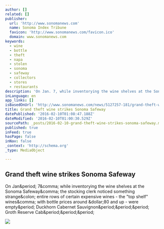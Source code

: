 ```yaml
---
author: []
related: []
publisher:
  url: 'http://www.sonomanews.com'
  name: Sonoma Index Tribune
  favicon: 'http://www.sonomanews.com/favicon.ico'
  domain: www.sonomanews.com
keywords:
  - wine
  - bottle
  - theft
  - napa
  - stolen
  - sonoma
  - safeway
  - collectors
  - stores
  - restaurants
description: 'On Jan. 7, while inventorying the wine shelves at the Sonoma Safeway, the stocking clerk noticed something strange: entire rows of certain expensive wines - the "top shelf" wines, with bottle prices around $80 and up - were empty. Duckhorn Cabernet Sauvignon... Groth Reserve Cab...'
inLanguage: en
app_links: []
isBasedOnUrl: 'http://www.sonomanews.com/news/5127257-181/grand-theft-wine-strikes-sonoma'
title: Grand theft wine strikes Sonoma Safeway
datePublished: '2016-02-10T01:08:47.188Z'
dateModified: '2016-02-10T01:00:30.529Z'
sourcePath: _posts/2016-02-10-grand-theft-wine-strikes-sonoma-safeway.md
published: true
inFeed: true
hasPage: false
inNav: false
_context: 'http://schema.org'
_type: MediaObject

---
```

<article style=""><h1>Grand theft wine strikes Sonoma Safeway</h1><p>On Jan&amp;period; 7&amp;comma; while inventorying the wine shelves at the Sonoma Safeway&amp;comma; the stocking clerk noticed something strange&amp;colon; entire rows of certain expensive wines - the "top shelf" wines&amp;comma; with bottle prices around &amp;dollar;80 and up - were empty&amp;period; Duckhorn Cabernet Sauvignon&amp;period;&amp;period;&amp;period; Groth Reserve Cab&amp;period;&amp;period;&amp;period;</p><img src="http://www.pressdemocrat.com/csp/mediapool/sites/dt.common.streams.StreamServer.cls?STREAMOID=$BB_6zV24QrT$6S4DgBJJc$daE2N3K4ZzOUsqbU5sYtNEdituUusmfuxwxyFdtGyWCsjLu883Ygn4B49Lvm9bPe2QeMKQdVeZmXF$9l$4uCZ8QDXhaHEp3rvzXRJFdy0KqPHLoMevcTLo3h8xh70Y6N_U_CryOsw6FTOdKL_jpQ-&amp;CONTENTTYPE=image/jpeg" /></article>